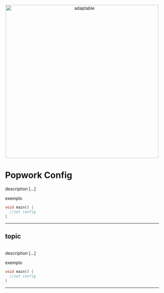 <p align="center">
   <img src="https://user-images.githubusercontent.com/66264766/157141908-c8a760f7-6e13-4046-90f6-9243f698062b.png" alt="adaptable" width="500"/>
</p>

# Popwork Config

description [...]

exemplo

```dart
void main() {
  //set config
}
```
---
## topic
<br>
description [...]

<br>

exemplo

```dart
void main() {
  //set config
}

```
---

